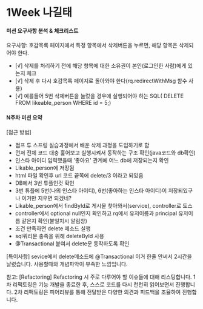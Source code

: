 # 1Week 나길태
#### 미션 요구사항 분석 & 체크리스트

요구사항: 호감목록 페이지에서 특정 항목에서 삭제버튼을 누르면, 해당 항목은 삭제되어야 한다. 
- [√] 삭제를 처리하기 전에 해당 항목에 대한 소유권이 본인(로그인한 사람)에게 있는지 체크
- [√] 삭제 후 다시 호감목록 페이지로 돌아와야 한다(rq.redirectWithMsg 함수 사용)
- [√] 예를들어 5번 삭제버튼을 눌렀을 경우에 실행되어야 하는 SQL( DELETE FROM likeable_person WHERE id = 5;)

#### N주차 미션 요약
[접근 방법]

- 점프 투 스프링 실습과정에서 배운 삭제 과정을 도입하기로 함
- 먼저 전체 코드 대충 훑어보고 실행시켜서 동작하는 구조 확인(java코드와 db확인)
- 인스타 아이디 입력했을때 '좋아요' 관계에 어느 db에 저장되는지 확인 
- Likable_person에 저장됨
- html 파일 확인후 url 코드 끝쪽에 delete/3 이라고 되있음 
- DB에서 3번 튜플인것 확인 
- 3번 튜플에 5번(나의 인스타 아이디), 6번(좋아하는 인스타 아이디)이 저장되있구나 이거만 지우면 되겠네?
- Likable_person에서 findById로 게시물 찾아와서(service), controller로 토스 
- controller에서 optional null인지 확인하고 rq에서 유저이름과 principal 유저이름 같은지 확인(불일치시 알림창)
- 조건 만족하면 delete 메소드 실행
- sql쿼리문 충족을 위해 deleteById 사용
- @Transactional 붙여서 delete문 동작하도록 확인

[특이사항]
sevice에서 delete메소드에 @Transactional 이거 한줄 안써서 2시간을 날렸습니다. 사용할때와 개념파악이 부족한 느낌입니다.

참고: [Refactoring]
Refactoring 시 주로 다루어야 할 이슈들에 대해 리스팅합니다.
1차 리팩토링은 기능 개발을 종료한 후, 스스로 코드를 다시 천천히 읽어보면서 진행합니다.
2차 리팩토링은 피어리뷰를 통해 전달받은 다양한 의견과 피드백을 조율하여 진행합니다. 
